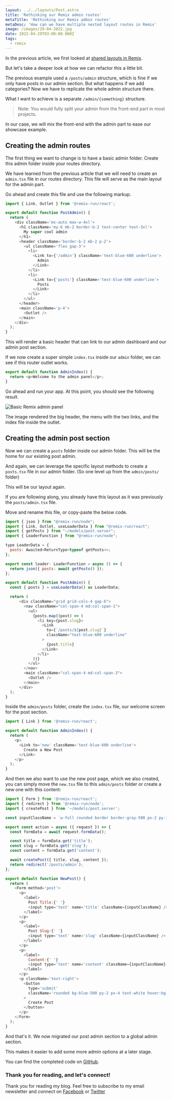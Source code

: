 ```yaml
---
layout: ../../layouts/Post.astro
title: 'Rethinking our Remix admin routes'
metaTitle: 'Rethinking our Remix admin routes'
metaDesc: 'How can we have multiple nested layout routes in Remix'
image: /images/29-04-2022.jpg
date: 2022-04-29T03:00:00.000Z
tags:
  - remix
---
```


In the previous article, we first looked at [shared layouts in Remix](https://daily-dev-tips.com/posts/remix-shared-layouts-a-first-look/).

But let's take a deeper look at how we can refactor this a little bit.

The previous example used a `/posts/admin` structure, which is fine if we only have posts in our admin section.
But what happens if we add categories? Now we have to replicate the whole admin structure there.

What I want to achieve is a separate `/admin/{something}` structure.

> Note: You would fully split your admin from the front-end part in most projects.

In our case, we will mix the front-end with the admin part to ease our showcase example.

## Creating the admin routes

The first thing we want to change is to have a basic admin folder.
Create this admin folder inside your routes directory.

We have learned from the previous article that we will need to create an `admin.tsx` file in our routes directory. This file will serve as the main layout for the admin part.

Go ahead and create this file and use the following markup.

```js
import { Link, Outlet } from '@remix-run/react';

export default function PostAdmin() {
  return (
    <div className='mx-auto max-w-4xl'>
      <h1 className='my-6 mb-2 border-b-2 text-center text-3xl'>
        My super cool admin
      </h1>
      <header className='border-b-2 mb-2 p-2'>
        <ul className='flex gap-3'>
          <li>
            <Link to={'/admin'} className='text-blue-600 underline'>
              Admin
            </Link>
          </li>
          <li>
            <Link to={'posts'} className='text-blue-600 underline'>
              Posts
            </Link>
          </li>
        </ul>
      </header>
      <main className='p-4'>
        <Outlet />
      </main>
    </div>
  );
}
```

This will render a basic header that can link to our admin dashboard and our admin post section.

If we now create a super simple `index.tsx` inside our `admin` folder, we can see if this router outlet works.

```js
export default function AdminIndex() {
  return <p>Welcome to the admin panel</p>;
}
```

Go ahead and run your app. At this point, you should see the following result.

![Basic Remix admin panel](https://cdn.hashnode.com/res/hashnode/image/upload/v1650350312984/q37StzMSh.png)

The image rendered the big header, the menu with the two links, and the index file inside the outlet.

## Creating the admin post section

Now we can create a `posts` folder inside our admin folder. This will be the home for our existing post admin.

And again, we can leverage the specific layout methods to create a `posts.tsx` file in our admin folder. (So one level up from the `admin/posts/` folder)

This will be our layout again.

If you are following along, you already have this layout as it was previously the `posts/admin.tsx` file.

Move and rename this file, or copy-paste the below code.

```js
import { json } from "@remix-run/node";
import { Link, Outlet, useLoaderData } from "@remix-run/react";
import { getPosts } from "~/models/post.server";
import { LoaderFunction } from "@remix-run/node";

type LoaderData = {
  posts: Awaited<ReturnType<typeof getPosts>>;
};

export const loader: LoaderFunction = async () => {
  return json({ posts: await getPosts() });
};

export default function PostAdmin() {
  const { posts } = useLoaderData() as LoaderData;

  return (
      <div className="grid grid-cols-4 gap-6">
        <nav className="col-span-4 md:col-span-1">
          <ul>
            {posts.map((post) => (
              <li key={post.slug}>
                <Link
                  to={`/posts/${post.slug}`}
                  className="text-blue-600 underline"
                >
                  {post.title}
                </Link>
              </li>
            ))}
          </ul>
        </nav>
        <main className="col-span-4 md:col-span-3">
          <Outlet />
        </main>
      </div>
  );
}
```

Inside the `admin/posts` folder, create the `index.tsx` file, our welcome screen for the post section.

```js
import { Link } from '@remix-run/react';

export default function AdminIndex() {
  return (
    <p>
      <Link to='new' className='text-blue-600 underline'>
        Create a New Post
      </Link>
    </p>
  );
}
```

And then we also want to use the new post page, which we also created, you can simply move the `new.tsx` file to this `admin/posts` folder or create a new one with this content:

```js
import { Form } from '@remix-run/react';
import { redirect } from '@remix-run/node';
import { createPost } from '~/models/post.server';

const inputClassName = `w-full rounded border border-gray-500 px-2 py-1 text-lg`;

export const action = async ({ request }) => {
  const formData = await request.formData();

  const title = formData.get('title');
  const slug = formData.get('slug');
  const content = formData.get('content');

  await createPost({ title, slug, content });
  return redirect('/posts/admin');
};

export default function NewPost() {
  return (
    <Form method='post'>
      <p>
        <label>
          Post Title:{' '}
          <input type='text' name='title' className={inputClassName} />
        </label>
      </p>
      <p>
        <label>
          Post Slug:{' '}
          <input type='text' name='slug' className={inputClassName} />
        </label>
      </p>
      <p>
        <label>
          Content:{' '}
          <input type='text' name='content' className={inputClassName} />
        </label>
      </p>
      <p className='text-right'>
        <button
          type='submit'
          className='rounded bg-blue-500 py-2 px-4 text-white hover:bg-blue-600 focus:bg-blue-400 disabled:bg-blue-300'
        >
          Create Post
        </button>
      </p>
    </Form>
  );
}
```

And that's it. We now migrated our post admin section to a global admin section.

This makes it easier to add some more admin options at a later stage.

You can find the completed code on [GitHub](https://github.com/rebelchris/remix-starter/tree/admin-layout).

### Thank you for reading, and let's connect!

Thank you for reading my blog. Feel free to subscribe to my email newsletter and connect on [Facebook](https://www.facebook.com/DailyDevTipsBlog) or [Twitter](https://twitter.com/DailyDevTips1)
